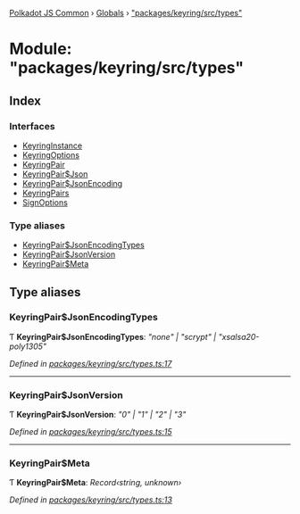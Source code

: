 [Polkadot JS Common](../README.md) › [Globals](../globals.md) › ["packages/keyring/src/types"](_packages_keyring_src_types_.md)

# Module: "packages/keyring/src/types"

## Index

### Interfaces

* [KeyringInstance](../interfaces/_packages_keyring_src_types_.keyringinstance.md)
* [KeyringOptions](../interfaces/_packages_keyring_src_types_.keyringoptions.md)
* [KeyringPair](../interfaces/_packages_keyring_src_types_.keyringpair.md)
* [KeyringPair$Json](../interfaces/_packages_keyring_src_types_.keyringpair_json.md)
* [KeyringPair$JsonEncoding](../interfaces/_packages_keyring_src_types_.keyringpair_jsonencoding.md)
* [KeyringPairs](../interfaces/_packages_keyring_src_types_.keyringpairs.md)
* [SignOptions](../interfaces/_packages_keyring_src_types_.signoptions.md)

### Type aliases

* [KeyringPair$JsonEncodingTypes](_packages_keyring_src_types_.md#keyringpairjsonencodingtypes)
* [KeyringPair$JsonVersion](_packages_keyring_src_types_.md#keyringpairjsonversion)
* [KeyringPair$Meta](_packages_keyring_src_types_.md#keyringpairmeta)

## Type aliases

###  KeyringPair$JsonEncodingTypes

Ƭ **KeyringPair$JsonEncodingTypes**: *"none" | "scrypt" | "xsalsa20-poly1305"*

*Defined in [packages/keyring/src/types.ts:17](https://github.com/polkadot-js/common/blob/d3527829/packages/keyring/src/types.ts#L17)*

___

###  KeyringPair$JsonVersion

Ƭ **KeyringPair$JsonVersion**: *"0" | "1" | "2" | "3"*

*Defined in [packages/keyring/src/types.ts:15](https://github.com/polkadot-js/common/blob/d3527829/packages/keyring/src/types.ts#L15)*

___

###  KeyringPair$Meta

Ƭ **KeyringPair$Meta**: *Record‹string, unknown›*

*Defined in [packages/keyring/src/types.ts:13](https://github.com/polkadot-js/common/blob/d3527829/packages/keyring/src/types.ts#L13)*

